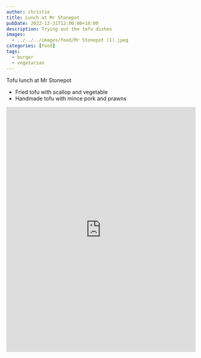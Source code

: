 ```yaml
---
author: christie
title: Lunch at Mr Stonepot
pubDate: 2022-12-31T12:00:00+10:00
description: Trying out the tofu dishes
images:
  - ../../../images/food/Mr Stonepot (1).jpeg
categories: [food]
tags:
  - burger
  - vegetarian
---
```


Tofu lunch at Mr Stonepot

- Fried tofu with scallop and vegetable
- Handmade tofu with mince pork and prawns

<iframe src="https://www.facebook.com/plugins/post.php?href=https%3A%2F%2Fwww.facebook.com%2Fchris1.tham%2Fposts%2Fpfbid02QqVN952P8VjbDbXE7wmnp8337VREwanmELB59aSLTYafQyV5HqvyqLFKLe7uiikBl&show_text=true&width=500" width="500" height="645" style="border:none;overflow:hidden" scrolling="no" frameborder="0" allowfullscreen="true" allow="autoplay; clipboard-write; encrypted-media; picture-in-picture; web-share"></iframe>
